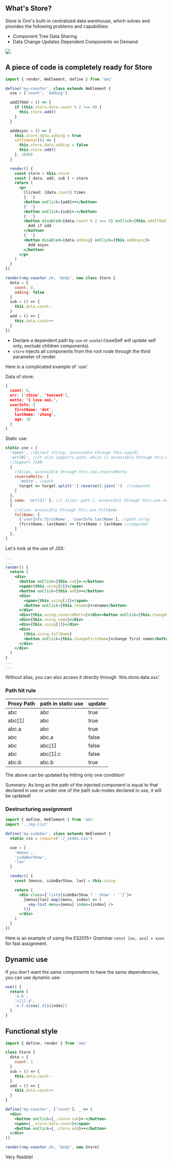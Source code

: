 ## What's Store?

Store is Omi's built-in centralized data warehouse, which solves and provides the following problems and capabilities:

* Component Tree Data Sharing
* Data Change Updates Dependent Components on Demand

![](https://github.com/Tencent/omi/raw/master/assets/store.jpg)

## A piece of code is completely ready for Store

```jsx
import { render, WeElement, define } from 'omi'

define('my-counter', class extends WeElement {
  use = ['count', 'adding']

  addIfOdd = () => {
    if (this.store.data.count % 2 !== 0) {
      this.store.add()
    }
  }

  addAsync = () => {
    this.store.data.adding = true
    setTimeout(() => {
      this.store.data.adding = false
      this.store.add()
    }, 1000)
  }

  render() {
    const store = this.store
    const { data, add, sub } = store
    return (
      <p>
        Clicked: {data.count} times
        {' '}
        <button onClick={add}>+</button>
        {' '}
        <button onClick={sub}>-</button>
        {' '}
        <button disabled={data.count % 2 === 0} onClick={this.addIfOdd}>
          Add if odd
        </button>
        {' '}
        <button disabled={data.adding} onClick={this.addAsync}>
          Add async
        </button>
      </p>
    )
  }
})

render(<my-counter />, 'body', new class Store {
  data = {
    count: 0,
    adding: false
  }
  sub = () => {
    this.data.count--
  }
  add = () => {
    this.data.count++
  }
})
```

* Declare a dependent path by `use` or `useSelf`(useSelf will update self only, exclude children components).
* `store` injects all components from the root node through the third parameter of render.

Here is a complicated example of `use'.

Data of store:

```json
{
  count: 0,
  arr: ['china', 'tencent'],
  motto: 'I love omi.',
  userInfo: {
    firstName: 'dnt',
    lastName: 'zhang',
    age: 18
  }
}
```

Static use:

```jsx
static use = [
  'count', //Direct string, accessible through this.use[0] 
  'arr[0]', //It also supports path, which is accessible through this.use[1]
  //Support JSON
  {
    //Alias, accessible through this.use.reverseMotto
    reverseMotto: [
      'motto', //path
      target => target.split('').reverse().join('')  //computed
    ]
  },
  { name: 'arr[1]' }, //{ alias: path }，accessible through this.use.name
  {
    //alias，accessible through this.use.fullName
    fullName: [
      ['userInfo.firstName', 'userInfo.lastName'], //path array
      (firstName, lastName) => firstName + lastName //computed
    ]
  },
]
```

Let's look at the use of JSX:

```jsx
...
...
render() {
  return (
    <div>
      <button onClick={this.sub}>-</button>
      <span>{this.using[0]}</span>
      <button onClick={this.add}>+</button>
      <div>
        <span>{this.using[1]}</span>
        <button onClick={this.rename}>rename</button>
      </div>
      <div>{this.using.reverseMotto}</div><button onClick={this.changeMotto}>change motto</button>
      <div>{this.using.name}</div>
      <div>{this.using[3]}</div>
      <div>
        {this.using.fullName}
        <button onClick={this.changeFirstName}>change first name</button>
      </div>
    </div>
  )
}
...
...
```

Without alias, you can also access it directly through `this.store.data.xxx'.

### Path hit rule

| Proxy Path | path in static use   | update |
| ---------- | ---------- | -------- |
| abc        | abc        | true     |
| abc[1]     | abc        | true     |
| abc.a      | abc        | true     |
| abc        | abc.a      | false   |
| abc        | abc[1]     | false   |
| abc        | abc[1].c   | false   |
| abc.b      | abc.b      | true     |

The above can be updated by hitting only one condition!

Summary: As long as the path of the injected component is equal to that declared in use or under one of the path sub-nodes declared in use, it will be updated!

### Destructuring assignment

```jsx
import { define, WeElement } from 'omi'
import '../my-list'

define('my-sidebar', class extends WeElement {
  static css = require('./_index.css')

  use = [
    'menus',
    'sideBarShow',
    'lan'
  ]

  render() {
    const [menus, sideBarShow, lan] = this.using

    return (
      <div class={`list${sideBarShow ? ' show' : ''}`}>
        {menus[lan].map((menu, index) => (
          <my-list menu={menu} index={index} />
        ))}
      </div>
    )
  }
})
```

Here is an example of using the ES2015+ Grammar `const [xx, xxx] = xxxx` for fast assignment.


## Dynamic use

If you don't want the same components to have the same dependencies, you can use dynamic use:

```js
use() {
  return [
    'a.b',
    'c[1].d',
    `e.f.${xxx}.d[${index}]`
  ]
}
```

## Functional style 

```jsx
import { define, render } from 'omi'

class Store {
  data = {
    count: 1
  }
  sub = () => {
    this.data.count--
  }
  add = () => {
    this.data.count++
  }
}

define('my-counter', ['count'], _ => (
  <div>
    <button onClick={_.store.sub}>-</button>
    <span>{_.store.data.count}</span>
    <button onClick={_.store.add}>+</button>
  </div>
))

render(<my-counter />, 'body', new Store)
```

Very flexible!
